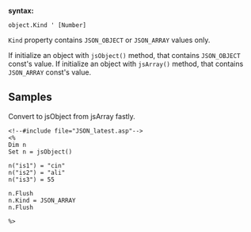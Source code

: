 **syntax:**
```
object.Kind ' [Number]
```

`Kind` property contains `JSON_OBJECT` or `JSON_ARRAY` values only.

If initialize an object with `jsObject()` method, that contains `JSON_OBJECT` const's value. If initialize an object with `jsArray()` method, that contains `JSON_ARRAY` const's value.

## Samples ##
Convert to jsObject from jsArray fastly.
```
<!--#include file="JSON_latest.asp"-->
<%
Dim n
Set n = jsObject()

n("is1") = "cin"
n("is2") = "ali"
n("is3") = 55

n.Flush
n.Kind = JSON_ARRAY
n.Flush

%>
```